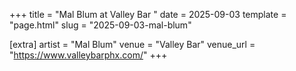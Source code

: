 +++
title = "Mal Blum at Valley Bar "
date = 2025-09-03
template = "page.html"
slug = "2025-09-03-mal-blum"

[extra]
artist = "Mal Blum"
venue = "Valley Bar"
venue_url = "https://www.valleybarphx.com/"
+++
